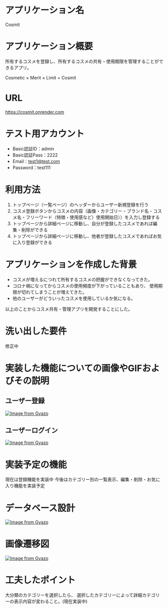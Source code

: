 # アプリケーション名
Cosmit

# アプリケーション概要
所有するコスメを登録し、所有するコスメの共有・使用期限を管理することができるアプリ。

Cosmetic × Merit × Limit = Cosmit

# URL
https://cosmit.onrender.com

# テスト用アカウント
- Basic認証ID：admin
- Basic認証Pass：2222
- Email：test1@test.com
- Password：test111

# 利用方法
1. トップページ（一覧ページ）のヘッダーからユーザー新規登録を行う
2. コスメ登録ボタンからコスメの内容（画像・カテゴリー・ブランド名・コスメ名・フリーワード（特徴・使用感など）使用開始日））を入力し登録する
3. トップページから詳細ページに移動し、自分が登録したコスメであれば編集・削除ができる
4. トップページから詳細ページに移動し、他者が登録したコスメであればお気に入り登録ができる

# アプリケーションを作成した背景
- コスメが増えるにつれて所有するコスメの把握ができなくなってきた。
- コロナ禍になってからコスメの使用頻度が下がっていることもあり、
使用期限が切れてしまうことが増えてきた。
- 他のユーザーがどういったコスメを使用しているか気になる。

以上のことからコスメ共有・管理アプリを開発することにした。

# 洗い出した要件
修正中

# 実装した機能についての画像やGIFおよびその説明
## ユーザー登録
[![Image from Gyazo](https://i.gyazo.com/fca338cbd61b8810cad56e676997cf9c.gif)](https://gyazo.com/fca338cbd61b8810cad56e676997cf9c)

## ユーザーログイン
[![Image from Gyazo](https://i.gyazo.com/fca338cbd61b8810cad56e676997cf9c.gif)](https://gyazo.com/fca338cbd61b8810cad56e676997cf9c)

# 実装予定の機能
現在は登録機能を実装中
今後はカテゴリー別の一覧表示、編集・削除・お気に入り機能を実装予定

# データベース設計
[![Image from Gyazo](https://i.gyazo.com/f632ab3808a2e7251b7d66180b029878.png)](https://gyazo.com/f632ab3808a2e7251b7d66180b029878)

# 画像遷移図
[![Image from Gyazo](https://i.gyazo.com/b6d9bda5e23285ede3307fde32259bb9.png)](https://gyazo.com/b6d9bda5e23285ede3307fde32259bb9)

# 工夫したポイント
大分類のカテゴリーを選択したら、
選択したカテゴリーによって詳細カテゴリーの表示内容が変わること。(現在実装中)
